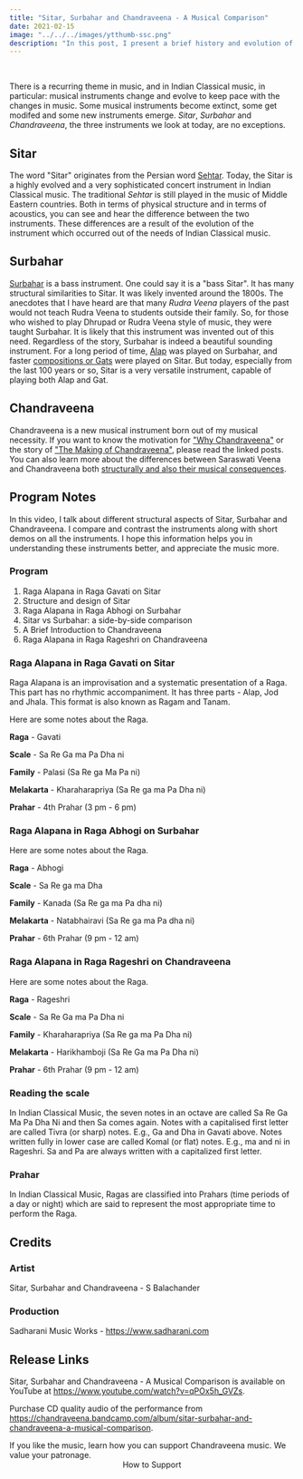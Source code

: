 ```yaml
---
title: "Sitar, Surbahar and Chandraveena - A Musical Comparison"
date: 2021-02-15
image: "../../../images/ytthumb-ssc.png"
description: "In this post, I present a brief history and evolution of Sitar, and a musical comparison of the similarities and the differences between Sitar, Surbahar and Chandraveena. I demonstrate the musical effect of these factors by playing short demos on each instrument."
---
```

<you-tube videoid="qPOx5h_GVZs"></you-tube>
<br>

There is a recurring theme in music, and in Indian Classical music, in particular: musical instruments change and evolve to keep pace with the changes in music. Some musical instruments become extinct, some get modifed and some new instruments emerge. *Sitar*, *Surbahar* and *Chandraveena*, the three instruments we look at today, are no exceptions.

## Sitar

The word "Sitar" originates from the Persian word [Sehtar](https://en.wikipedia.org/wiki/Setar). Today, the Sitar is a highly evolved and a very sophisticated concert instrument in Indian Classical music. The traditional *Sehtar* is still played in the music of Middle Eastern countries. Both in terms of physical structure and in terms of acoustics, you can see and hear the difference between the two instruments. These differences are a result of the evolution of the instrument which occurred out of the needs of Indian Classical music.

## Surbahar

[Surbahar](https://en.wikipedia.org/wiki/Surbahar) is a bass instrument. One could say it is a "bass Sitar". It has many structural similarities to Sitar. It was likely invented around the 1800s. The anecdotes that I have heard are that many *Rudra Veena* players of the past would not teach Rudra Veena to students outside their family. So, for those who wished to play Dhrupad or Rudra Veena style of music, they were taught Surbahar. It is likely that this instrument was invented out of this need. Regardless of the story, Surbahar is indeed a beautiful sounding instrument. For a long period of time, [Alap](/blog/raga-alapana/) was played on Surbahar, and faster [compositions or Gats](/blog/pallavi/) were played on Sitar. But today, especially from the last 100 years or so, Sitar is a very versatile instrument, capable of playing both Alap and Gat.

## Chandraveena

Chandraveena is a new musical instrument born out of my musical necessity. If you want to know the motivation for ["Why Chandraveena"](/blog/why-chandraveena) or the story of ["The Making of Chandraveena"](/blog/making-of-chandraveena), please read the linked posts. You can also learn more about the differences between Saraswati Veena and Chandraveena both [structurally and also their musical consequences](/blog/the-musical-story-of-chandraveena).

## Program Notes

In this video, I talk about different structural aspects of Sitar, Surbahar and Chandraveena. I compare and contrast the instruments along with short demos on all the instruments. I hope this information helps you in understanding these instruments better, and appreciate the music more.

### Program
1. Raga Alapana in Raga Gavati on Sitar
2. Structure and design of Sitar
3. Raga Alapana in Raga Abhogi on Surbahar
4. Sitar vs Surbahar: a side-by-side comparison
5. A Brief Introduction to Chandraveena
6. Raga Alapana in Raga Rageshri on Chandraveena


### Raga Alapana in Raga Gavati on Sitar
Raga Alapana is an improvisation and a systematic presentation of a Raga. This part has no rhythmic accompaniment. It has three parts - Alap, Jod and Jhala. This format is also known as Ragam and Tanam.

Here are some notes about the Raga.

**Raga** - Gavati

**Scale** -  Sa Re Ga ma Pa Dha ni

**Family** - Palasi (Sa Re ga Ma Pa ni)

**Melakarta** - Kharaharapriya (Sa Re ga ma Pa Dha ni)

**Prahar** - 4th Prahar (3 pm - 6 pm)

### Raga Alapana in Raga Abhogi on Surbahar

Here are some notes about the Raga.

**Raga** - Abhogi

**Scale** -  Sa Re ga ma Dha

**Family** - Kanada (Sa Re ga ma Pa dha ni)

**Melakarta** - Natabhairavi (Sa Re ga ma Pa dha ni)

**Prahar** - 6th Prahar (9 pm - 12 am)

### Raga Alapana in Raga Rageshri on Chandraveena

Here are some notes about the Raga.

**Raga** - Rageshri

**Scale** -  Sa Re Ga ma Pa Dha ni

**Family** - Kharaharapriya (Sa Re ga ma Pa Dha ni)

**Melakarta** - Harikhamboji (Sa Re Ga ma Pa Dha ni)

**Prahar** - 6th Prahar (9 pm - 12 am)

### Reading the scale
In Indian Classical Music, the seven notes in an octave are called Sa Re Ga Ma Pa Dha Ni and then Sa comes again. Notes with a capitalised first letter are called Tivra (or sharp) notes. E.g., Ga and Dha in Gavati above. Notes written fully in lower case are called Komal (or flat) notes. E.g., ma and ni in Rageshri. Sa and Pa are always written with a capitalized first letter.

### Prahar
In Indian Classical Music, Ragas are classified into Prahars (time periods of a day or night) which are said to represent the most appropriate time to perform the Raga.

## Credits

### Artist
Sitar, Surbahar and Chandraveena - S Balachander

### Production
Sadharani Music Works - https://www.sadharani.com

## Release Links
Sitar, Surbahar and Chandraveena - A Musical Comparison is available on YouTube at https://www.youtube.com/watch?v=qPOx5h_GVZs.

Purchase CD quality audio of the performance from https://chandraveena.bandcamp.com/album/sitar-surbahar-and-chandraveena-a-musical-comparison.

<notice-box>
If you like the music, learn how you can support Chandraveena music. We value your patronage.
<div style="text-align:center">
<my-button to="/support/">How to Support</my-button>
</div>
</notice-box>
